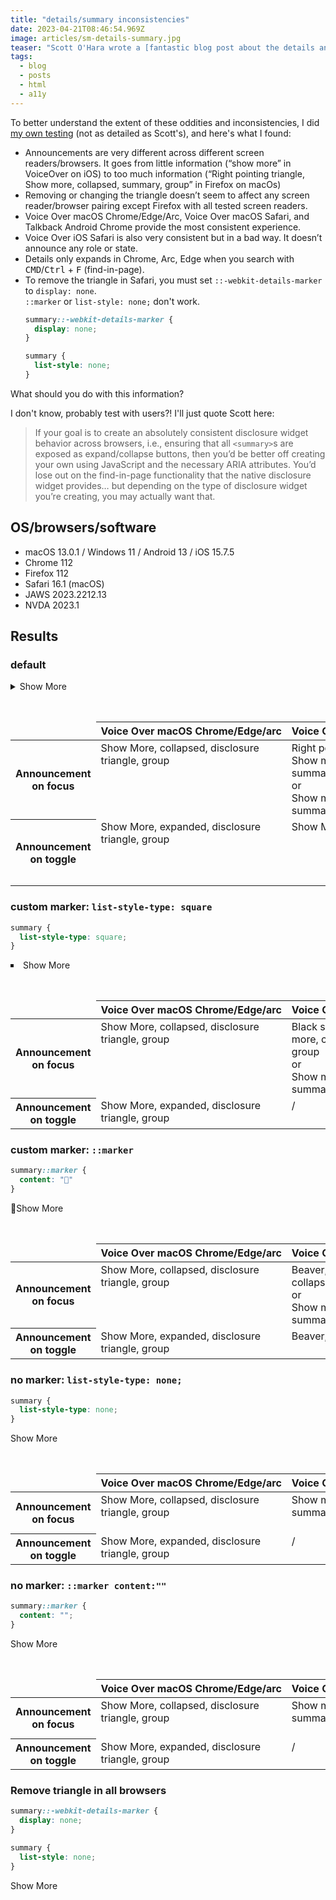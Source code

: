 ```yaml
---
title: "details/summary inconsistencies"
date: 2023-04-21T08:46:54.969Z
image: articles/sm-details-summary.jpg
teaser: "Scott O'Hara wrote a [fantastic blog post about the details and summary elements](https://www.scottohara.me/blog/2022/09/12/details-summary.html) last year. He explains that there are a lot of oddities and inconsistencies, and he backs his statements with [detailed testing](https://codepen.io/scottohara/pen/aaJXYG)."
tags:
  - blog
  - posts
  - html
  - a11y
---
```


To better understand the extent of these oddities and inconsistencies, I did [my own testing](https://codepen.io/matuzo/pen/XWxNxyg?editors=1100) (not as detailed as Scott's), and here's what I found:


<ul>
  <li>Announcements are very different across different screen readers/browsers. It goes from little information (“show more” in VoiceOver on iOS) to too much information (“Right pointing triangle, Show more, collapsed, summary, group” in Firefox on macOs)</li>
<li>Removing or changing the triangle doesn’t seem to affect any screen reader/browser pairing except Firefox with all tested screen readers.</li>
<li>Voice Over macOS Chrome/Edge/Arc, Voice Over macOS Safari, and Talkback Android Chrome provide the most consistent experience.</li>
<li>Voice Over iOS Safari is also very consistent but in a bad way. It doesn’t announce any role or state.</li>
<li>Details only expands in Chrome, Arc, Edge when you search with <kbd>CMD</kbd>/<kbd>Ctrl</kbd> + <kbd>F</kbd> (find-in-page).</li>
<li>To remove the triangle in Safari, you must set <code>::-webkit-details-marker</code> to <code>display: none</code>. <br><code>::marker</code> or <code>list-style: none;</code> don't work.

```css
summary::-webkit-details-marker {
  display: none;
}

summary {
  list-style: none;
}
```

</li>
</ul>

What should you do with this information?

I don't know, probably test with users?! I'll just quote Scott here:

> If your goal is to create an absolutely consistent disclosure widget behavior across browsers, i.e., ensuring that all `<summary>`s are exposed as expand/collapse buttons, then you’d be better off creating your own using JavaScript and the necessary ARIA attributes. You’d lose out on the find-in-page functionality that the native disclosure widget provides… but depending on the type of disclosure widget you’re creating, you may actually want that.

<style>
  .nomarker summary {
  list-style-type: none;
}

.nomarker2 summary::marker,
.nomarker2 summary::-webkit-details-marker {
  content: "";
}

.custommarker summary {
  list-style-type: square;
}

.custommarker2 summary::marker,
.custommarker2 summary::-webkit-details-marker {
  content: "🦫"
}

.custommarker3 summary::-webkit-details-marker {
  display: none;
}

.custommarker3 summary {
  list-style: none;
}

  thead th {
    white-space: nowrap;
  }

  td {
    vertical-align: top;
  }
</style>

<h2>OS/browsers/software</h2>

<ul>
  <li>macOS 13.0.1 / Windows 11 / Android 13 / iOS 15.7.5</li>
  <li>Chrome 112</li>
  <li>Firefox 112</li>
  <li>Safari 16.1 (macOS)</li>
  <li>JAWS 2023.2212.13</li>
  <li>NVDA 2023.1</li>
</ul>

<h2>Results</h2>

<h3>default</h3>

<details>
  <summary>Show More</summary>
  
  Here’s Johnny!
</details>


<div class="table-wrapper">
<table>
  <caption>Screen reader testing with default element</caption>
  <thead>
    <tr>
      <td></td>
      <th>Voice Over macOS Chrome/Edge/arc</th>
      <th>Voice Over macOS Firefox</th>
      <th>Voice Over macOS Safari</th>
      <th>Voice Over iOS Safari</th>
      <th>Talkback Android Chrome</th>
      <th>NVDA Firefox</th>
      <th>JAWS Chrome</th>
    </tr>
  </thead>

  <tbody>
    <tr>
      <th>
        Announcement on focus
      </th>
      <td>
        Show More, collapsed, disclosure triangle, group
      </td>
      <td>
        Right pointing triangle, Show more, collapsed, summary, group<br>
        or<br>
        Show more, collapsed, summary, group
      </td>
      <td>Show More, collapsed, summary, group</td>
      <td>Show More</td>
      <td>
        Collapsed, show more, disclosure triangle
      </td>
      <td>
        Filled right pointing small triangle, show more, button, collapsed
      </td>
      <td>Show more, button, collapsed</td>
    </tr>
    <tr>
      <th>
        Announcement on toggle
      </th>
      <td>
        Show More, expanded, disclosure triangle, group
      </td>
      <td>
        Show More
      </td>
      <td>Show More, expanded, summary, group</td>
      <td>Show More</td>
      <td>
        expanded
      </td>
      <td>
        expanded, filled down pointing small triangle, show more<
      </td>
      <td>expanded</td>
    </tr>
  </tbody>
</table>
</div>

<h3>custom marker: <code>list-style-type: square</code></h3>

```css
summary {
  list-style-type: square;
}
```

<details class="custommarker">
  <summary>Show More</summary>
  
  Here’s Johnny!
</details>

<div class="table-wrapper">
<table>
  <caption>Screen reader testing with custom marker</caption>
  <thead>
    <tr>
      <td></td>
      <th>Voice Over macOS Chrome/Edge/arc</th>
      <th>Voice Over macOS Firefox</th>
      <th>Voice Over macOS Safari</th>
      <th>Voice Over iOS Safari</th>
      <th>Talkback Android Chrome</th>
      <th>NVDA Firefox</th>
      <th>JAWS Chrome</th>
    </tr>
  </thead>

  <tbody>
    <tr>
      <th>
        Announcement on focus
      </th>
      <td>
        Show More, collapsed, disclosure triangle, group
      </td>
      <td>
        Black small square, Show more, collapsed, summary, group<br>
        or<br>
        Show more, collapsed, summary, group
      </td>
      <td>Show More, collapsed, summary, group</td>
      <td>Show More</td>
      <td>
        Collapsed, show more, disclosure triangle
      </td>
      <td>
        Show more, button, collapsed
      </td>
      <td>Show more, button, collapsed</td>
    </tr>
    <tr>
      <th>
        Announcement on toggle
      </th>
      <td>
        Show More, expanded, disclosure triangle, group
      </td>
      <td>
        /
      </td>
      <td>Show More, expanded, summary, group</td>
      <td>Show More</td>
      <td>
        expanded
      </td>
      <td>
        expanded
      </td>
      <td>expanded</td>
    </tr>
  </tbody>
</table>
</div>

<h3>custom marker: <code>::marker</code></h3>

```css
summary::marker {
  content: "🦫"
}
```

<details class="custommarker2">
  <summary>Show More</summary>
  
  Here’s Johnny!
</details>

<div class="table-wrapper">
  
<table>
  <caption>Screen reader testing with custom marker</caption>
  <thead>
    <tr>
      <td></td>
      <th>Voice Over macOS Chrome/Edge/arc</th>
      <th>Voice Over macOS Firefox</th>
      <th>Voice Over macOS Safari</th>
      <th>Voice Over iOS Safari</th>
      <th>Talkback Android Chrome</th>
      <th>NVDA Firefox</th>
      <th>JAWS Chrome</th>
    </tr>
  </thead>

  <tbody>
    <tr>
      <th>
        Announcement on focus
      </th>
      <td>
        Show More, collapsed, disclosure triangle, group
      </td>
      <td>
        Beaver, Show more, collapsed, summary, group<br>
        or<br>
        Show more, collapsed, summary, group
      </td>
      <td>Show More, collapsed, summary, group</td>
      <td>Show More</td>
      <td>
        Collapsed, show more, disclosure triangle
      </td>
      <td>
        Beaver, Show more, button, collapsed
      </td>
      <td>Show more, button, collapsed</td>
    </tr>
    <tr>
      <th>
        Announcement on toggle
      </th>
      <td>
        Show More, expanded, disclosure triangle, group
      </td>
      <td>
        Beaver, Show More
      </td>
      <td>Show More, expanded, summary, group</td>
      <td>Show More</td>
      <td>
        expanded
      </td>
      <td>
        expanded
      </td>
      <td>expanded</td>
    </tr>
  </tbody>
</table>
</div>

<h3>no marker: <code>list-style-type: none;</code></h3>

```css
summary {
  list-style-type: none;
}
```

<details class="nomarker">
  <summary>Show More</summary>
  
  Here’s Johnny!
</details>

<div class="table-wrapper">
  <table>
  <caption>Screen reader testing with no marker</caption>
  <thead>
    <tr>
      <td></td>
      <th>Voice Over macOS Chrome/Edge/arc</th>
      <th>Voice Over macOS Firefox</th>
      <th>Voice Over macOS Safari</th>
      <th>Voice Over iOS Safari</th>
      <th>Talkback Android Chrome</th>
      <th>NVDA Firefox</th>
      <th>JAWS Chrome</th>
    </tr>
  </thead>

  <tbody>
    <tr>
      <th>
        Announcement on focus
      </th>
      <td>
        Show More, collapsed, disclosure triangle, group
      </td>
      <td>
        Show more, collapsed, summary, group
      </td>
      <td>Show More, collapsed, summary, group</td>
      <td>Show More</td>
      <td>
        Collapsed, show more, disclosure triangle
      </td>
      <td>
        Show more, button, collapsed
      </td>
      <td>Show more, button, collapsed</td>
    </tr>
    <tr>
      <th>
        Announcement on toggle
      </th>
      <td>
        Show More, expanded, disclosure triangle, group
      </td>
      <td>
        /
      </td>
      <td>Show More, expanded, summary, group</td>
      <td>Show More</td>
      <td>
        expanded
      </td>
      <td>
        expanded
      </td>
      <td>expanded</td>
    </tr>
  </tbody>
</table>
</div>

<h3>no marker: <code>::marker content:""</code></h3>

```css
summary::marker {
  content: "";
}
```

<details class="nomarker2">
  <summary>Show More</summary>
  
  Here’s Johnny!
</details>


<div class="table-wrapper">
  <table>
  <caption>Screen reader testing with no marker</caption>
  <thead>
    <tr>
      <td></td>
      <th>Voice Over macOS Chrome/Edge/arc</th>
      <th>Voice Over macOS Firefox</th>
      <th>Voice Over macOS Safari</th>
      <th>Voice Over iOS Safari</th>
      <th>Talkback Android Chrome</th>
      <th>NVDA Firefox</th>
      <th>JAWS Chrome</th>
    </tr>
  </thead>

  <tbody>
    <tr>
      <th>
        Announcement on focus
      </th>
      <td>
        Show More, collapsed, disclosure triangle, group
      </td>
      <td>
        Show more, collapsed, summary, group
      </td>
      <td>Show More, collapsed, summary, group</td>
      <td>Show More</td>
      <td>
        Collapsed, show more, disclosure triangle
      </td>
      <td>
        Show more, button, collapsed
      </td>
      <td>Show more, button, collapsed</td>
    </tr>
    <tr>
      <th>
        Announcement on toggle
      </th>
      <td>
        Show More, expanded, disclosure triangle, group
      </td>
      <td>
        /
      </td>
      <td>Show More, expanded, summary, group</td>
      <td>Show More</td>
      <td>
        expanded
      </td>
      <td>
        expanded
      </td>
      <td>expanded</td>
    </tr>
  </tbody>
</table>
</div>

<h3>Remove triangle in all browsers</h3>

```css
summary::-webkit-details-marker {
  display: none;
}

summary {
  list-style: none;
}
```

<details class="custommarker3">
  <summary>Show More</summary>
  
  Here’s Johnny!
</details>